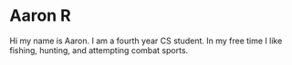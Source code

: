 # Aaron R 
Hi my name is Aaron. I am a fourth year CS student. In my free time I like fishing, hunting, and attempting combat sports. 
